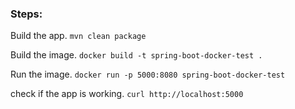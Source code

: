 ### Steps:

Build the app.
```mvn clean package```

Build the image.
```docker build -t spring-boot-docker-test .```

Run the image.
```docker run -p 5000:8080 spring-boot-docker-test```

check if the app is working.
```curl http://localhost:5000```
